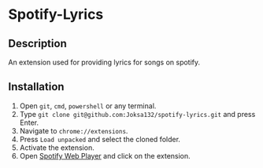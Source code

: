 # Spotify-Lyrics

## Description

An extension used for providing lyrics for songs on spotify.

## Installation

1. Open `git`, `cmd`, `powershell` or any terminal.
2. Type `git clone git@github.com:Joksa132/spotify-lyrics.git` and press Enter.
3. Navigate to `chrome://extensions`.
4. Press `Load unpacked` and select the cloned folder.
5. Activate the extension.
6. Open [Spotify Web Player](https://open.spotify.com/) and click on the extension.
